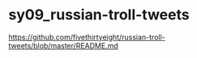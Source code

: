 # sy09_russian-troll-tweets

https://github.com/fivethirtyeight/russian-troll-tweets/blob/master/README.md
